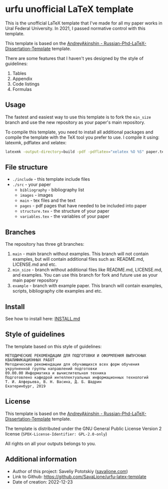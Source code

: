 # urfu unofficial LaTeX template
This is the unofficial LaTeX template that I've made for all my paper works in Ural Federal University.
In 2021, I passed normative control with this template.

This template is based on the [AndreyAkinshin - Russian-Phd-LaTeX-Dissertation-Template](https://github.com/AndreyAkinshin/Russian-Phd-LaTeX-Dissertation-Template) template.

There are some features that I haven't yes designed by the style of guidelines:
1. Tables
2. Appendix
3. Code listings
4. Formulas

## Usage
The fastest and easiest way to use this template is to fork the ``min_size`` branch and use the new repository as your paper's main repository. 

To compile this template, you need to install all additional packages and compile the template with the TeX tool you prefer to use.
I compile it using: latexmk, pdflatex and xelatex:
```sh
latexmk -output-directory=build -pdf -pdflatex="xelatex %O %S" paper.tex
```

## File structure
* ``./include`` - this template include files
* ``./src`` - your paper
    * ``bibliography`` - bibliography list
    * ``images`` - images
    * ``main`` - tex files and the text
    * ``pages`` - pdf pages that have needed to be included into paper
    * ``structure.tex`` - the structure of your paper
    * ``variables.tex`` - the variables of your paper

## Branches
The repository has three git branches:
1. ``main`` - main branch without examples. This branch will not contain examples, but will contain additional files such as: README.md, LICENSE.md and etc.
2. ``min_size`` - branch without additional files like README.md, LICENSE.md, and examples. You can use this branch for fork and future use as your main paper repository
3. ``example`` - branch with example paper. This branch will contain examples, scripts, bibliography cite examples and etc.

## Install
See how to install here: [INSTALL.md](./INSTALL.md)

## Style of guidelines
The template based on this style of guidelines:
```
МЕТОДИЧЕСКИЕ РЕКОМЕНДАЦИИ ДЛЯ ПОДГОТОВКИ И ОФОРМЛЕНИЯ ВЫПУСКНЫХ КВАЛИФИКАЦИОННЫХ РАБОТ
Методические рекомендации для обучающихся всех форм обучения укрупненной группы направлений подготовки
09.00.00 Информатика и вычислительная техника
Подготовлено кафедрой интеллектуальных информационных технологий
Т. И. Алферьева, В. Н. Васина, Д. Б. Шадрин
Екатеринбург, 2019
```

## License
This template is based on the [AndreyAkinshin - Russian-Phd-LaTeX-Dissertation-Template](https://github.com/AndreyAkinshin/Russian-Phd-LaTeX-Dissertation-Template) template.

The template is distributed under the GNU General Public License Version 2 license (``SPDX-License-Identifier: GPL-2.0-only``)

All rights on all your outputs belongs to you.

## Additional information
* Author of this project: Saveliy Pototskiy ([savalione.com](https://savalione.com))
* Link to Github: https://github.com/SavaLione/urfu-latex-template
* Date of creation: 2022-12-23
